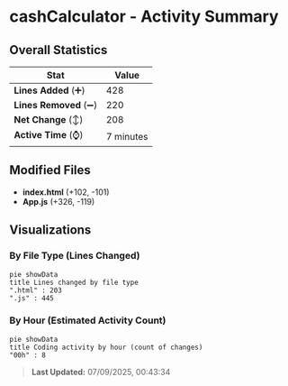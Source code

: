 # cashCalculator - Activity Summary 

## Overall Statistics

| Stat                   | Value                                                             |
| ---------------------- | ----------------------------------------------------------------- |
| **Lines Added** (➕)   | 428                                          |
| **Lines Removed** (➖) | 220                                        |
| **Net Change** (↕)    | 208                |
| **Active Time** (⌚)   | 7 minutes |


## Modified Files
- **index.html** (+102, -101)
- **App.js** (+326, -119)

## Visualizations

### By File Type (Lines Changed)

```mermaid
pie showData
title Lines changed by file type
".html" : 203
".js" : 445
```

### By Hour (Estimated Activity Count)

```mermaid
pie showData
title Coding activity by hour (count of changes)
"00h" : 8
```


> **Last Updated:** 07/09/2025, 00:43:34